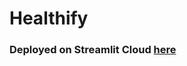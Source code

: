 # Healthify

### Deployed on Streamlit Cloud [here](https://chhaya23-healthify--home-95wvv9.streamlit.app/)
